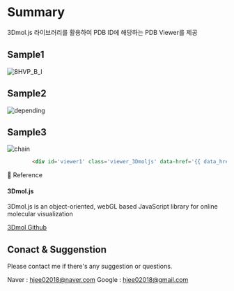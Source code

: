 # Summary
3Dmol.js 라이브러리를 활용하여 PDB ID에 해당하는 PDB Viewer를 제공

## Sample1											 
![8HVP_B_I](https://github.com/hjee02018/3Dmol.js/assets/78251977/91a4930e-2595-45d5-866a-272e6b42af7e)

## Sample2
![depending](https://github.com/hjee02018/3Dmol.js/assets/78251977/7890f12b-f8b7-4658-acfd-8b41e31b11c1)

## Sample3
![chain](https://github.com/hjee02018/3Dmol.js/assets/78251977/8ab68413-9c1e-49a2-9e04-6cb6ee5139ef)
```html
        <div id='viewer1' class='viewer_3Dmoljs' data-href='{{ data_href }}' data-backgroundcolor='0xffffff' data-select1='chain:{{prot_ch}}' data-select2='chain:{{pep_ch}}'  data-surface='opacity:.7;color:white' data-style1='{"cartoon":{"color":"spectrum"}}' data-style2='stick' >

```

👀 Reference
#### 3Dmol.js
3Dmol.js is an object-oriented, webGL based JavaScript library for online molecular visualization


[3Dmol Github](https://github.com/3dmol/3Dmol.js)

## Conact & Suggenstion
Please contact me if there's any suggestion or questions.


Naver : hjee02018@naver.com
Google : hjee02018@gmail.com
